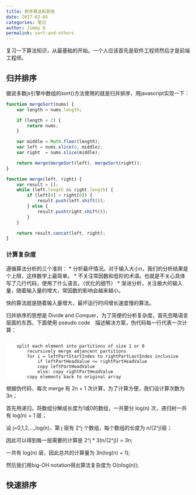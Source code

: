 ```yaml
---
title: 排序算法和其他
date: 2017-02-05
categories: 笔记
author: Jimmy Q
permalink: sort-and-others
---
```


复习一下算法知识，从最基础的开始。一个人应该首先是软件工程师然后才是前端工程师。

## 归并排序

据说多数js引擎中数组的sort()方法使用的就是归并排序，用javascript实现一下：

```javascript
function mergeSort(nums) {
    var length = nums.length;

    if (length < 2) {
        return nums;
    }

    var middle = Math.floor(length);
    var left = nums.slice(0, middle);
    var right  = nums.slice(middle);

    return merge(mergeSort(left), mergeSort(right));
}

function merge(left, right) {
    var result = [];
    while (left.length && right.length) {
        if (left[0] < right[0]) {
            result.push(left.shift());
        } else {
            result.push(right.shift());
        }
    }

    return result.concat(left, right);
}

```

### 计算复杂度

遵循算法分析的三个准则：
    * 分析最坏情况。对于输入大小n，我们的分析结果是个上限，这样数学上最简单。
    * 不关注常因数和低阶的术语。也就是不关心具体写了几行代码，使用了什么语言。（优化的细节）
    * 渐进分析，关注极大的输入量，随着输入量的增大，常因数的影响会越来越小。

快的算法就是随着输入量增大，最坏运行时间增长速度慢的算法。

归并排序的思想是 Divide and Conquer，为了简便的分析复杂度，首先忽略语言层面的东西，下面使用 pseudo code　描述解决方案，伪代码每一行代表一次计算：

<code style="font-family: monospace, monospace; background: #fff">
    split each element into partitions of size 1 or 0
        recursively merge adjancent partitions
        for i = leftPartStartIndex to rightPartLastIndex inclusive
            if leftPartHeadValue <= rightPartHeadValue
            copy leftPartHeadValue
            else: copy rightPartHeadValue
        copy elements back to original array
</code>

根据伪代码，每次 merge 有 2n + 1 次计算，为了计算方便，我们设计算次数为 3n；

首先用递归，将数组分解成长度为1或0的数组，一共要分 log(n) 次，递归树一共有 log(n) + 1 层；

设 j=0,1,2,...,log(n)，第 j 层有 2^j 个数组，每个数组的长度为 n/(2^j)层；

因此可以得到每一层需要的计算是 2^j * 3(n/(2^j)) = 3n;

一共有 log(n) 层，因此总共的计算量为 3n(log(n) + 1);

然后我们用big-OH notation得出算法复杂度为 O(nlog(n));


## 快速排序





